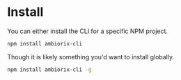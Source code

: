 # Install

You can either install the CLI for a specific NPM project.

```bash
npm install ambiorix-cli
```

Though it is likely something you'd want to install globally.

```bash
npm install ambiorix-cli -g
```
